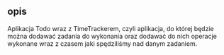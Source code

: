 ## opis ##
Aplikacja Todo wraz z TimeTrackerem, czyli aplikacja, do której będzie można dodawać zadania do wykonania oraz dodawać do nich operacje wykonane wraz z czasem jaki spędziliśmy nad danym zadaniem.




